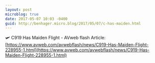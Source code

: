 ```yaml
---
layout: post
microblog: true
date: 2017-05-07 10:03 -0400
guid: http://benhager.micro.blog/2017/05/07/c-has-maiden.html
---
```

🛩 C919 Has Maiden Flight - AVweb flash Article: [https://www.avweb.com/avwebflash/news/C919-Has-Maiden-Flight-228955-1.html](https://www.avweb.com/avwebflash/news/C919-Has-Maiden-Flight-228955-1.html)

